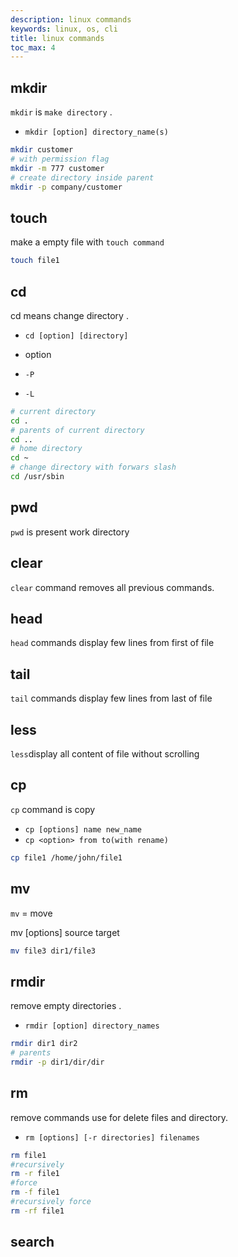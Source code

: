 ```yaml
---
description: linux commands
keywords: linux, os, cli
title: linux commands
toc_max: 4
---
```


## mkdir

`mkdir` is `make directory` .

* `mkdir [option] directory_name(s)`

```bash
mkdir customer
# with permission flag
mkdir -m 777 customer
# create directory inside parent
mkdir -p company/customer
```

## touch

make a empty file with `touch command`

```bash
touch file1
```

## cd

cd means change directory  .

* `cd [option] [directory]`

* option
 * `-P`
 * `-L`

```bash
# current directory
cd .
# parents of current directory
cd ..
# home directory
cd ~
# change directory with forwars slash
cd /usr/sbin
```

## pwd

`pwd` is present work directory

## clear

`clear` command removes all previous commands.

## head

`head` commands display few lines from first of file

## tail

`tail` commands display few lines from last of file

## less

`less`display all content of file without scrolling

## cp

`cp` command is copy

* `cp [options] name new_name`
* `cp <option> from to(with rename)`

```bash
cp file1 /home/john/file1
```

## mv

`mv` = move

mv [options] source target

```bash
mv file3 dir1/file3
```
## rmdir

remove empty directories .

* `rmdir [option] directory_names`

```bash
rmdir dir1 dir2
# parents
rmdir -p dir1/dir/dir
```

## rm

remove commands use for delete files and directory.

* `rm [options] [-r directories] filenames`

```bash
rm file1
#recursively
rm -r file1
#force
rm -f file1
#recursively force
rm -rf file1
```

## search
